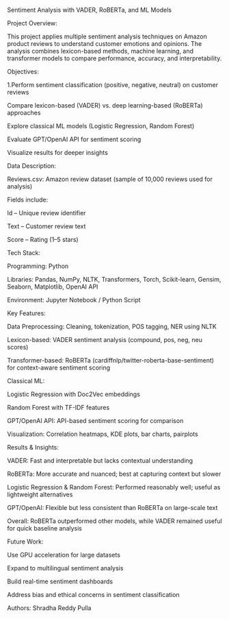 Sentiment Analysis with VADER, RoBERTa, and ML Models 

  

Project Overview: 

This project applies multiple sentiment analysis techniques on Amazon product reviews to understand customer emotions and opinions. The analysis combines lexicon-based methods, machine learning, and transformer models to compare performance, accuracy, and interpretability. 

  

Objectives: 

1.Perform sentiment classification (positive, negative, neutral) on customer reviews 

Compare lexicon-based (VADER) vs. deep learning-based (RoBERTa) approaches 

Explore classical ML models (Logistic Regression, Random Forest) 

Evaluate GPT/OpenAI API for sentiment scoring 

Visualize results for deeper insights 

  

Data Description: 

Reviews.csv: Amazon review dataset (sample of 10,000 reviews used for analysis) 

  

Fields include: 

Id – Unique review identifier 

Text – Customer review text 

Score – Rating (1–5 stars) 

  

Tech Stack: 

Programming: Python 

Libraries: Pandas, NumPy, NLTK, Transformers, Torch, Scikit-learn, Gensim, Seaborn, Matplotlib, OpenAI API 

Environment: Jupyter Notebook / Python Script 

  

Key Features: 

Data Preprocessing: Cleaning, tokenization, POS tagging, NER using NLTK 

Lexicon-based: VADER sentiment analysis (compound, pos, neg, neu scores) 

Transformer-based: RoBERTa (cardiffnlp/twitter-roberta-base-sentiment) for context-aware sentiment scoring 

  

Classical ML: 

Logistic Regression with Doc2Vec embeddings 

Random Forest with TF-IDF features 

GPT/OpenAI API: API-based sentiment scoring for comparison 

Visualization: Correlation heatmaps, KDE plots, bar charts, pairplots 

  

Results & Insights: 

VADER: Fast and interpretable but lacks contextual understanding 

RoBERTa: More accurate and nuanced; best at capturing context but slower 

Logistic Regression & Random Forest: Performed reasonably well; useful as lightweight alternatives 

GPT/OpenAI: Flexible but less consistent than RoBERTa on large-scale text 

Overall: RoBERTa outperformed other models, while VADER remained useful for quick baseline analysis 

  

Future Work: 

Use GPU acceleration for large datasets 

Expand to multilingual sentiment analysis 

Build real-time sentiment dashboards 

Address bias and ethical concerns in sentiment classification 

Authors: 
Shradha Reddy Pulla 
